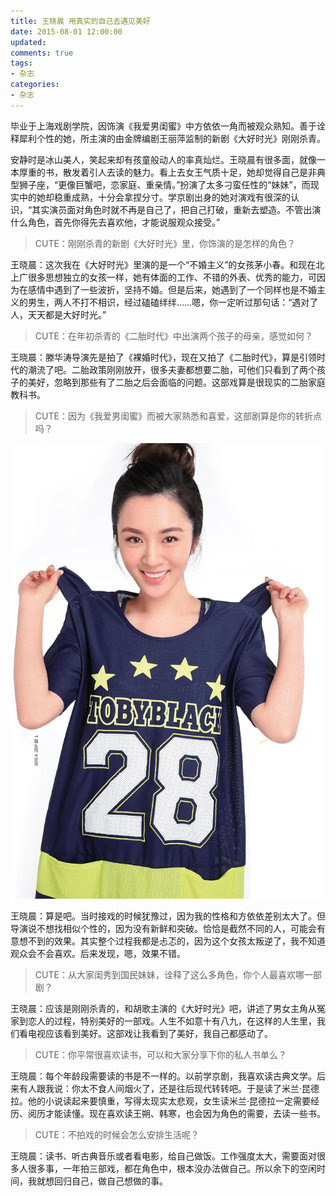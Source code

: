 ```yaml
---
title: 王晓晨 用真实的自己去遇见美好
date: 2015-08-01 12:00:00
updated:
comments: true
tags:
- 杂志
categories:
- 杂志
---
```


毕业于上海戏剧学院，因饰演《我爱男闺蜜》中方依依一角而被观众熟知。善于诠释犀利个性的她，所主演的由金牌编剧王丽萍监制的新剧《大好时光》刚刚杀青。

<!--more-->

安静时是冰山美人，笑起来却有孩童般动人的率真灿烂。王晓晨有很多面，就像一本厚重的书，散发着引人去读的魅力。看上去女王气质十足，她却觉得自己是非典型狮子座，“更像巨蟹吧，恋家庭、重亲情。”扮演了太多刁蛮任性的“妹妹”，而现实中的她却稳重成熟，十分会拿捏分寸。学京剧出身的她对演戏有很深的认识，“其实演员面对角色时就不再是自己了，把自己打破，重新去塑造。不管出演什么角色，首先你得先去喜欢他，才能说服观众接受。”

>CUTE：刚刚杀青的新剧《大好时光》里，你饰演的是怎样的角色？

王晓晨：这次我在《大好时光》里演的是一个“不婚主义”的女孩茅小春。和现在北上广很多思想独立的女孩一样，她有体面的工作、不错的外表、优秀的能力，可因为在感情中遇到了一些波折，坚持不婚。但是后来，她遇到了一个同样也是不婚主义的男生，两人不打不相识，经过磕磕绊绊……嗯，你一定听过那句话：“遇对了人，天天都是大好时光。”

>CUTE：在年初杀青的《二胎时代》中出演两个孩子的母亲，感觉如何？

王晓晨：滕华涛导演先是拍了《裸婚时代》，现在又拍了《二胎时代》，算是引领时代的潮流了吧。二胎政策刚刚放开，很多夫妻都想要二胎，可他们只看到了两个孩子的美好，忽略到那些有了二胎之后会面临的问题。这部戏算是很现实的二胎家庭教科书。

>CUTE：因为《我爱男闺蜜》而被大家熟悉和喜爱，这部剧算是你的转折点吗？


![](/img/magazine/010/011-001.jpeg)


王晓晨：算是吧。当时接戏的时候犹豫过，因为我的性格和方依依差别太大了。但导演说不想找相似个性的，因为没有新鲜和突破。恰恰是截然不同的人，可能会有意想不到的效果。其实整个过程我都是忐忑的，因为这个女孩太叛逆了，我不知道观众会不会喜欢。后来发现，嗯，效果不错。

>CUTE：从大家闺秀到国民妹妹，诠释了这么多角色，你个人最喜欢哪一部剧？

王晓晨：应该是刚刚杀青的，和胡歌主演的《大好时光》吧，讲述了男女主角从冤家到恋人的过程，特别美好的一部戏。人生不如意十有八九，在这样的人生里，我们看电视应该看到美好。这部戏让我看到了美好，我自己都感动了。

>CUTE：你平常很喜欢读书，可以和大家分享下你的私人书单么？

王晓晨：每个年龄段需要读的书是不一样的。以前学京剧，我喜欢读古典文学。后来有人跟我说：你太不食人间烟火了，还是往后现代转转吧。于是读了米兰·昆德拉。他的小说读起来要慎重，写得太现实太悲观，女生读米兰·昆德拉一定需要经历、阅历才能读懂。现在喜欢读王朔、韩寒，也会因为角色的需要，去读一些书。

>CUTE：不拍戏的时候会怎么安排生活呢？

王晓晨：读书、听古典音乐或者看电影，给自己做饭。工作强度太大，需要面对很多人很多事，一年拍三部戏，都在角色中，根本没办法做自己。所以余下的空闲时间，我就想回归自己，做自己想做的事。
